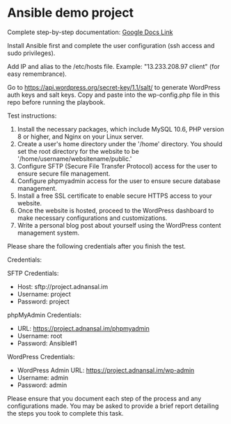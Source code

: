 # Ansible demo project

Complete step-by-step documentation: [Google Docs Link](https://docs.google.com/document/d/1Aj8F6UzCGEH8UpkRSsvWXZRpzQ9DgYo7zL3WxyGRUg4/edit?usp=sharing)

Install Ansible first and complete the user configuration (ssh access and sudo privileges).

Add IP and alias to the /etc/hosts file. Example: "13.233.208.97 client" (for easy remembrance).

Go to https://api.wordpress.org/secret-key/1.1/salt/ to generate WordPress auth keys and salt keys. Copy and paste into the wp-config.php file in this repo before running the playbook.

Test instructions:
1. Install the necessary packages, which include MySQL 10.6, PHP version 8 or higher, and Nginx on your Linux server.
2. Create a user's home directory under the '/home' directory. You should set the root directory for the website to be '/home/username/websitename/public.'
3. Configure SFTP (Secure File Transfer Protocol) access for the user to ensure secure file management.
4. Configure phpmyadmin access for the user to ensure secure database management.
4. Install a free SSL certificate to enable secure HTTPS access to your website.
5. Once the website is hosted, proceed to the WordPress dashboard to make necessary configurations and customizations.
6. Write a personal blog post about yourself using the WordPress content management system.

Please share the following credentials after you finish the test.

Credentials:

SFTP Credentials:
- Host: sftp://project.adnansal.im
- Username: project
- Password: project

phpMyAdmin Credentials:
- URL: https://project.adnansal.im/phpmyadmin
- Username: root
- Password: Ansible#1

WordPress Credentials:
- WordPress Admin URL: https://project.adnansal.im/wp-admin
- Username: admin
- Password: admin

Please ensure that you document each step of the process and any configurations made. You may be asked to provide a brief report detailing the steps you took to complete this task.